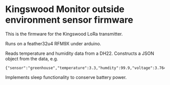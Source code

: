 # Kingswood Monitor outside environment sensor firmware

This is the firmware for the Kingswood LoRa transmitter. 

Runs on a feather32u4 RFM9X under arduino. 

Reads temperature and humidity data from a DH22.
Constructs a JSON object from the data, e.g.

```
{"sensor":"greenhouse","temperature":3.3,"humdity":99.9,"voltage":3.764062}
```

Implements sleep functionality to conserve battery power.